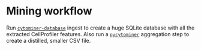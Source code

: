 # Mining workflow

Run [`cytominer-database`](https://github.com/cytomining/cytominer-database) ingest to 
create a huge SQLite database with all the 
extracted CellProfiler features.  Also run a 
[`pycytominer`](https://github.com/cytomining/pycytominer) 
aggregation step to create a distilled, smaller CSV file.
